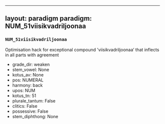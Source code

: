 
---
layout: paradigm
paradigm: NUM_51viisikvadriljoonaa
---
### ` NUM_51viisikvadriljoonaa `

Optimisation hack for exceptional compound ’viisikvadriljoonaa’ that inflects in all parts with agreement
* grade_dir: weaken
* stem_vowel: None
* kotus_av: None
* pos: NUMERAL
* harmony: back
* upos: NUM
* kotus_tn: 51
* plurale_tantum: False
* clitics: False
* possessive: False
* stem_diphthong: None
